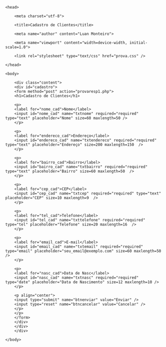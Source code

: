 <!doctype html>

<html>

	<head>

		<meta charset="utf-8">

		<title>Cadastro de Clientes</title>

		<meta name="author" content="Luan Monteiro">
		
		<meta name="viewport" content="width=device-width, initial-scale=1.0">
		
		<link rel="stylesheet" type="text/css" href="prova.css" />

	</head>				

	<body>

		<div class="content">
		<div id="cadastro">
		<form method="post" action="provaresp1.php"> 
		<h1>Cadastro de Clientes</h1> 
		 
		<p> 
		<label for="nome_cad">Nome</label>
		<input id="nome_cad" name="txtnome" required="required" type="text" placeholder="Nome" size=60 maxlength=50 />
		</p>
		
		<p> 
		<label for="endereco_cad">Endereço</label>
		<input id="endereco_cad" name="txtendereco" required="required" type="text" placeholder="Endereço" size=200 maxlength=150  />
		</p>
		
		<p> 
		<label for="bairro_cad">Bairro</label>
		<input id="bairro_cad" name="txtbairro" required="required" type="text" placeholder="Bairro" size=60 maxlength=50  />
		</p>
		
		<p> 
		<label for="cep_cad">CEP</label>
		<input id="cep_cad" name="txtcep" required="required" type="text" placeholder="CEP" size=10 maxlength=9  />
		</p>
		
		<p> 
		<label for="tel_cad">Telefone</label>
		<input id="tel_cad" name="txttelefone" required="required" type="tel" placeholder="Telefone" size=20 maxlength=16  />
		</p>
		 
		<p> 
		<label for="email_cad">E-mail</label>
		<input id="email_cad" name="txtemail" required="required" type="email" placeholder="seu_email@exemplo.com" size=60 maxlength=50  /> 
		</p>
		
		<p> 
		<label for="nasc_cad">Data de Nasc</label>
		<input id="nasc_cad" name="txtnasc" required="required" type="date" placeholder="Data de Nascimento" size=12 maxlength=10 />
		</p>
		 
		<p align="center">
		<input type="submit" name="btnenviar" value="Enviar" />
		<input type="reset" name="btncancelar" value="Cancelar" />
		</p>
		</p>
		</form>
		</div>
		</div>
		</div>
	
	</body>

</html>